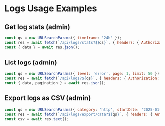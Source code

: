 # Logs Usage Examples

## Get log stats (admin)
```javascript
const qs = new URLSearchParams({ timeframe: '24h' });
const res = await fetch(`/api/logs/stats?${qs}`, { headers: { Authorization: `Bearer ${adminToken}` } });
const { data } = await res.json();
```

## List logs (admin)
```javascript
const qs = new URLSearchParams({ level: 'error', page: 1, limit: 50 });
const res = await fetch(`/api/logs?${qs}`, { headers: { Authorization: `Bearer ${adminToken}` } });
const { data, pagination } = await res.json();
```

## Export logs as CSV (admin)
```javascript
const qs = new URLSearchParams({ category: 'http', startDate: '2025-01-01', endDate: '2025-01-31', format: 'csv' });
const res = await fetch(`/api/logs/export/data?${qs}`, { headers: { Authorization: `Bearer ${adminToken}` } });
const csv = await res.text();
```
